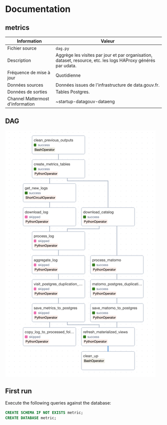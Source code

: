 # Documentation

## metrics

| Information | Valeur |
| -------- | -------- |
| Fichier source     | `dag.py`     |
| Description | Aggrège les visites par jour et par organisation, dataset, resource, etc. les logs HAProxy générés par udata. |
| Fréquence de mise à jour | Quotidienne |
| Données sources | Données issues de l'infrastructure de data.gouv.fr. |
| Données de sorties | Tables Postgres. |
| Channel Mattermost d'information | ~startup-datagouv-dataeng |

## DAG

![Graphe du DAG](dag.png)

## First run

Execute the following queries against the database:
```sql
CREATE SCHEMA IF NOT EXISTS metric;
CREATE DATABASE metric;
```
